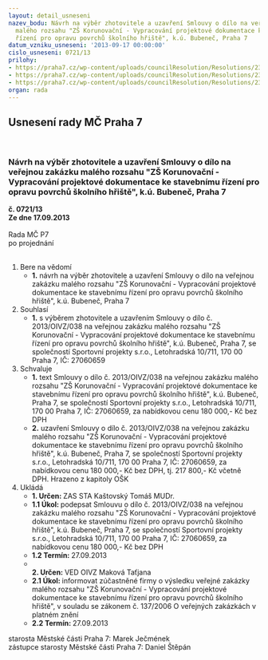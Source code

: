 ```yaml
---
layout: detail_usneseni
nazev_bodu: Návrh na výběr zhotovitele a uzavření Smlouvy o dílo na veřejnou zakázku
  malého rozsahu "ZŠ Korunovační - Vypracování projektové dokumentace ke stavebnímu
  řízení pro opravu povrchů školního hřiště", k.ú. Bubeneč, Praha 7
datum_vzniku_usneseni: '2013-09-17 00:00:00'
cislo_usneseni: 0721/13
prilohy:
- https://praha7.cz/wp-content/uploads/councilResolution/Resolutions/23660/50-13-2._sod__-_op.doc
- https://praha7.cz/wp-content/uploads/councilResolution/Resolutions/23660/50-13-5._v%c3%bdzva.pdf
- https://praha7.cz/wp-content/uploads/councilResolution/Resolutions/23660/50-13-7._v%c3%bdpis_z_obchodn%c3%adho_rejst%c5%99%c3%adku_ze_dne_11.9.2013.pdf
organ: rada
---
```

<div id="ucUsn_pList" class="usn">
	<span><h2>Usnesení rady MČ Praha 7 </h2>
<br></span><div class="standBody">
<span><h3>Návrh na výběr zhotovitele a uzavření Smlouvy o dílo na veřejnou zakázku malého rozsahu "ZŠ Korunovační - Vypracování projektové dokumentace ke stavebnímu řízení pro opravu povrchů školního hřiště", k.ú. Bubeneč, Praha 7</h3></span><div class="center">
		<strong>č. 0721/13</strong><br>
	</div>
<div class="center">
		<strong>Ze dne 17.09.2013</strong><br><br>
	</div>Rada MČ P7<br> po projednání<br><br><ol>
<li>Bere na vědomí<ul><li>
<strong>1.</strong> návrh na výběr zhotovitele a uzavření Smlouvy o dílo na veřejnou zakázku malého rozsahu "ZŠ Korunovační - Vypracování projektové dokumentace ke stavebnímu řízení pro opravu povrchů školního hřiště", k.ú. Bubeneč, Praha 7 </li></ul>
</li>
<li>Souhlasí<ul><li>
<strong>1.</strong> s výběrem zhotovitele a uzavřením Smlouvy o dílo č. 2013/OIVZ/038 na veřejnou zakázku malého rozsahu "ZŠ Korunovační - Vypracování projektové dokumentace ke stavebnímu řízení pro opravu povrchů školního hřiště", k.ú. Bubeneč, Praha 7,  se společností Sportovní projekty s.r.o., Letohradská 10/711, 170 00 Praha 7, IČ: 27060659</li></ul>
</li>
<li>Schvaluje<ul>
<li>
<strong>1.</strong> text Smlouvy o dílo č. 2013/OIVZ/038 na veřejnou zakázku malého rozsahu "ZŠ Korunovační - Vypracování projektové dokumentace ke stavebnímu řízení pro opravu povrchů školního hřiště", k.ú. Bubeneč, Praha 7,  se společností  Sportovní projekty s.r.o., Letohradská 10/711, 170 00 Praha 7, IČ: 27060659, za nabídkovou cenu 180 000,- Kč bez DPH</li>
<li>
<strong>2.</strong> uzavření Smlouvy o dílo č. 2013/OIVZ/038 na veřejnou zakázku malého rozsahu "ZŠ Korunovační - Vypracování projektové dokumentace ke stavebnímu řízení pro opravu povrchů školního hřiště", k.ú. Bubeneč, Praha 7,  se společností  Sportovní projekty s.r.o., Letohradská 10/711, 170 00 Praha 7, IČ: 27060659, za nabídkovou cenu  180 000,- Kč bez DPH, tj. 217 800,- Kč včetně DPH. Hrazeno z kapitoly OŠK</li>
</ul>
</li>
<li>Ukládá<ul>
<li>
<strong>1. Určen: </strong>ZAS STA Kaštovský Tomáš MUDr.</li>
<li>
<strong>1.1 Úkol: </strong>podepsat Smlouvu o dílo č. 2013/OIVZ/038 na veřejnou zakázku malého rozsahu "ZŠ Korunovační - Vypracování projektové dokumentace ke stavebnímu řízení pro opravu povrchů školního hřiště", k.ú. Bubeneč, Praha 7,  se společností  Sportovní projekty s.r.o., Letohradská 10/711, 170 00 Praha 7, IČ: 27060659, za nabídkovou cenu  180 000,- Kč bez DPH</li>
<li>
<strong>1.2 Termín: </strong>27.09.2013</li>
<li>
<strong><br>2. Určen: </strong>VED OIVZ Maková Taťjana</li>
<li>
<strong>2.1 Úkol: </strong>informovat zúčastněné firmy o výsledku veřejné zakázky malého rozsahu "ZŠ Korunovační - Vypracování projektové dokumentace ke stavebnímu řízení pro opravu povrchů školního hřiště", v souladu se zákonem č. 137/2006 O veřejných zakázkách v platném znění</li>
<li>
<strong>2.2 Termín: </strong>27.09.2013</li>
</ul>
</li>
</ol>starosta Městské části Praha 7: Marek Ječmének<br>zástupce starosty Městské části Praha 7: Daniel Štěpán 
</div>
</div>